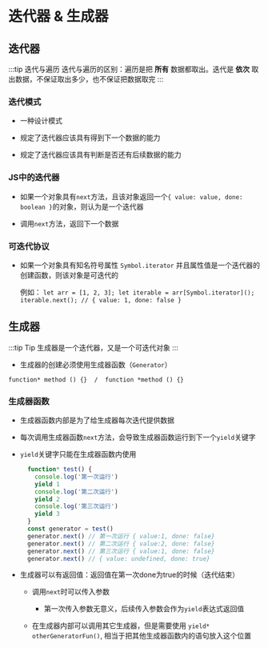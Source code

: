 # 迭代器 & 生成器

## 迭代器

:::tip 迭代与遍历
迭代与遍历的区别：遍历是把 **所有** 数据都取出。迭代是 **依次** 取出数据，不保证取出多少，也不保证把数据取完
:::

### 迭代模式

- 一种设计模式

- 规定了迭代器应该具有得到下一个数据的能力

- 规定了迭代器应该具有判断是否还有后续数据的能力

### JS中的迭代器

- 如果一个对象具有`next`方法，且该对象返回一个`{ value: value, done: boolean }`的对象，则认为是一个迭代器

- 调用`next`方法，返回下一个数据

### 可迭代协议

- 如果一个对象具有知名符号属性 `Symbol.iterator` 并且属性值是一个迭代器的创建函数，则该对象是可迭代的

    例如： `let arr = [1, 2, 3]; let iterable = arr[Symbol.iterator](); iterable.next(); // { value: 1, done: false }`

## 生成器

:::tip Tip
生成器是一个迭代器，又是一个可迭代对象
:::

- 生成器的创建必须使用生成器函数（`Generator`）

`function* method () {}  /  function *method () {}`

### 生成器函数

- 生成器函数内部是为了给生成器每次迭代提供数据

- 每次调用生成器函数`next`方法，会导致生成器函数运行到下一个`yield`关键字

- `yield`关键字只能在生成器函数内使用

  ```js
    function* test() {
      console.log('第一次运行')
      yield 1
      console.log('第二次运行')
      yield 2
      console.log('第三次运行')
      yield 3
    }
    const generator = test()
    generator.next() // 第一次运行 { value:1, done: false}
    generator.next() // 第二次运行 { value:2, done: false}
    generator.next() // 第三次运行 { value:1, done: false}
    generator.next() // { value: undefined, done: true}
  ```

- 生成器可以有返回值：返回值在第一次done为true的时候（迭代结束）

  - 调用`next`时可以传入参数

    - 第一次传入参数无意义，后续传入参数会作为`yield`表达式返回值
  
  - 在生成器内部可以调用其它生成器，但是需要使用 `yield* otherGeneratorFun()`, 相当于把其他生成器函数内的语句放入这个位置
